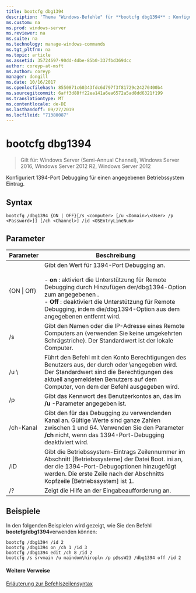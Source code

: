 ```yaml
---
title: bootcfg dbg1394
description: 'Thema "Windows-Befehle" für **bootcfg dbg1394** : Konfigurieren des 1394-Port Debuggens für einen angegebenen Betriebssystem Eintrag'
ms.custom: na
ms.prod: windows-server
ms.reviewer: na
ms.suite: na
ms.technology: manage-windows-commands
ms.tgt_pltfrm: na
ms.topic: article
ms.assetid: 35724697-90dd-4dbe-85b0-337fbd369dcc
author: coreyp-at-msft
ms.author: coreyp
manager: dongill
ms.date: 10/16/2017
ms.openlocfilehash: 8550871c60343fdc6d797f3f81729c24270400b4
ms.sourcegitcommit: 6aff3d88ff22ea141a6ea6572a5ad8dd6321f199
ms.translationtype: MT
ms.contentlocale: de-DE
ms.lasthandoff: 09/27/2019
ms.locfileid: "71380087"
---
```

# <a name="bootcfg-dbg1394"></a>bootcfg dbg1394

>Gilt für: Windows Server (Semi-Annual Channel), Windows Server 2016, Windows Server 2012 R2, Windows Server 2012

Konfiguriert 1394-Port Debugging für einen angegebenen Betriebssystem Eintrag.

## <a name="syntax"></a>Syntax
```
bootcfg /dbg1394 {ON | OFF}[/s <computer> [/u <Domain>\<User> /p <Password>]] [/ch <Channel>] /id <OSEntryLineNum>
```
## <a name="parameters"></a>Parameter

|      Parameter       |                                                                                                                                           Beschreibung                                                                                                                                            |
|----------------------|--------------------------------------------------------------------------------------------------------------------------------------------------------------------------------------------------------------------------------------------------------------------------------------------------|
|   {ON &#124; Off}    | Gibt den Wert für 1394-Port Debugging an.<br /><br />-   **on** : aktiviert die Unterstützung für Remote Debugging durch Hinzufügen der/dbg1394-Option zum angegebenen <OSEntryLineNum>.<br />-   **Off** : deaktiviert die Unterstützung für Remote Debugging, indem die/dbg1394-Option aus dem angegebenen <OSEntryLineNum>entfernt wird. |
|    /s <computer>     |                                                                                        Gibt den Namen oder die IP-Adresse eines Remote Computers an (verwenden Sie keine umgekehrten Schrägstriche). Der Standardwert ist der lokale Computer.                                                                                        |
| /u <Domain>\\<User>  |                                               Führt den Befehl mit den Konto Berechtigungen des Benutzers aus, der durch <User> oder <Domain>\\<User>angegeben wird. Der Standardwert sind die Berechtigungen des aktuell angemeldeten Benutzers auf dem Computer, von dem der Befehl ausgegeben wird.                                               |
|    /p <Password>     |                                                                                                      Gibt das Kennwort des Benutzerkontos an, das im **/u** -Parameter angegeben ist.                                                                                                       |
|     /ch-Kanal      |                                                           Gibt den für das Debugging zu verwendenden Kanal an. Gültige Werte sind ganze Zahlen zwischen 1 und 64. Verwenden Sie den Parameter **/ch** <Channel> nicht, wenn das 1394-Port-Debugging deaktiviert wird.                                                           |
| /ID <OSEntryLineNum> |                                  Gibt die Betriebssystem-Eintrags Zeilennummer im Abschnitt [Betriebssysteme] der Datei Boot. ini an, der die 1394-Port-Debugoptionen hinzugefügt werden. Die erste Zeile nach der Abschnitts Kopfzeile [Betriebssystem] ist 1.                                  |
|          /?          |                                                                                                                               Zeigt die Hilfe an der Eingabeaufforderung an.                                                                                                                               |

## <a name="BKMK_examples"></a>Beispiele
In den folgenden Beispielen wird gezeigt, wie Sie den Befehl **bootcfg/dbg1394**verwenden können:
```
bootcfg /dbg1394 /id 2 
bootcfg /dbg1394 on /ch 1 /id 3 
bootcfg /dbg1394 edit /ch 8 /id 2 
bootcfg /s srvmain /u maindom\hiropln /p p@ssW23 /dbg1394 off /id 2
```
#### <a name="additional-references"></a>Weitere Verweise
[Erläuterung zur Befehlszeilensyntax](command-line-syntax-key.md)
